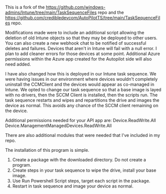 This is a fork of the https://github.com/windows-admins/Intune/tree/main/TaskSequenceFiles repo and the https://github.com/credibledevcom/AutoPilotTS/tree/main/TaskSequenceFiles repo.

Modifications made were to include an additional script allowing the deletion of old Intune objects so that they may be deployed to other users. You can also create a new webhook chat to be notified of successful deletes and failures. Devices that aren't in Intune will fail with a null error. I plan to add cleaner errors for those devices at some point. Additional Azure permissions within the Azure app created for the Autopilot side will also need added.

I have also changed how this is deployed in our Intune task sequence. We were having issues in our environment where devices wouldn't completely uninstall the CCMClient and the devices would appear as co-managed in Intune. We opted to change our task sequence so that a base image is layed with no drivers, then the SCCM Client is installed, then the scripts run. The task sequence restarts and wipes and repartitions the drive and images the device as normal. This avoids any chance of the SCCM client remaining on the device.

Additional permissions needed for your API app are:
Device.ReadWrite.All
Device.ManagementManagedDevices.ReadWrite.All

There are also additional modules that were needed that I've included in my repo.

The installation of this program is simple.
1. Create a package with the downloaded directory. Do not create a program.
2. Create steps in your task sequence to wipe the drive, install your base image.
3. Use Run Powershell Script steps, target each script in the package.
4. Restart in task sequence and image your device as normal.
